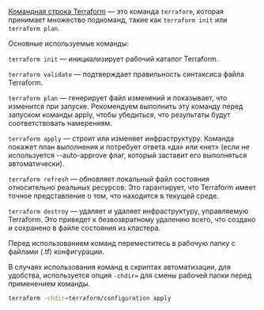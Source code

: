 [Командная строка Terraform](https://www.terraform.io/cli/commands) — это команда `terraform`, которая принимает множество подкоманд, такие как `terraform init` или `terraform plan`.

Основные используемые команды:

`terraform init` — инициализирует рабочий каталог Terraform.

`terraform validate` — подтверждает правильность синтаксиса файла Terraform.

`terraform plan` — генерирует файл изменений и показывает, что изменится при запуске. Рекомендуем выполнить эту команду перед запуском команды apply, чтобы убедиться, что результаты будут соответствовать намерениям.

`terraform apply` — строит или изменяет инфраструктуру. Команда покажет план выполнения и потребует ответа «да» или «нет» (если не используется --auto-approve флаг, который заставит его выполняться автоматически).

`terraform refresh` — обновляет локальный файл состояния относительно реальных ресурсов. Это гарантирует, что Terraform имеет точное представление о том, что находится в текущей среде.

`terraform destroy` — удаляет и удаляет инфраструктуру, управляемую Terraform. Это приведет к безвозвратному удалению всего, что создано и сохранено в файле состояния из кластера.

Перед использованием команд переместитесь в рабочую папку с файлами (.tf) конфигурации.

В случаях использования команд в скриптах автоматизации, для удобства, используется опция `-chdir=` для смены рабочей папки перед применением команды.

``` bash
terraform -chdir=terraform/configuration apply
```